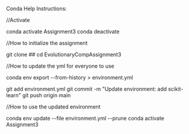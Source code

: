 Conda Help Instructions:

//Activate

conda activate Assignment3 conda deactivate

//How to initialize the assignment

git clone ## cd EvolutionaryCompAssignment3

//How to update the yml for everyone to use

conda env export --from-history > environment.yml

git add environment.yml git commit -m "Update environment: add scikit-learn" git push origin main

//How to use the updated environment

conda env update --file environment.yml --prune conda activate Assignment3